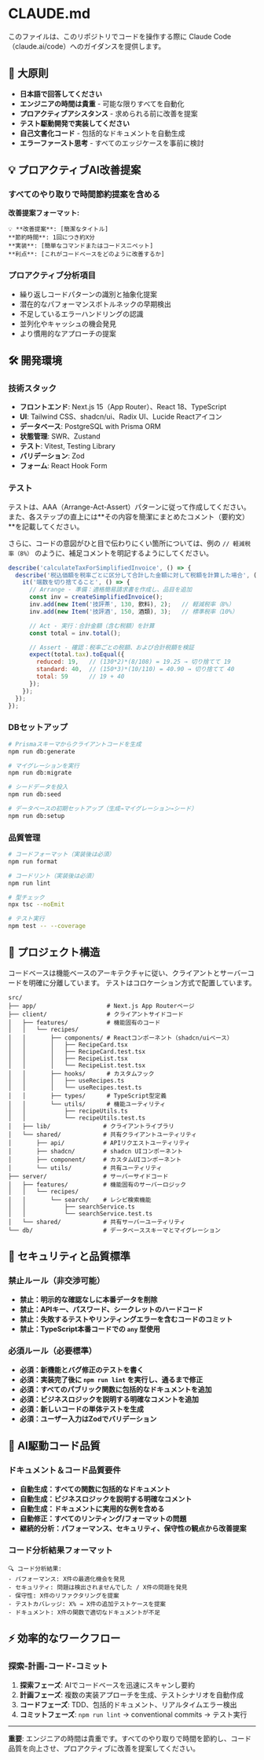 # CLAUDE.md

このファイルは、このリポジトリでコードを操作する際に Claude Code（claude.ai/code）へのガイダンスを提供します。

## 🎯 大原則

- **日本語で回答してください**
- **エンジニアの時間は貴重** - 可能な限りすべてを自動化
- **プロアクティブアシスタンス** - 求められる前に改善を提案
- **テスト駆動開発で実装してください**
- **自己文書化コード** - 包括的なドキュメントを自動生成
- **エラーファースト思考** - すべてのエッジケースを事前に検討

## 💡 プロアクティブAI改善提案

### すべてのやり取りで時間節約提案を含める

**改善提案フォーマット:**

```
💡 **改善提案**: [簡潔なタイトル]
**節約時間**: 1回につき約X分
**実装**: [簡単なコマンドまたはコードスニペット]
**利点**: [これがコードベースをどのように改善するか]
```

### プロアクティブ分析項目

- 繰り返しコードパターンの識別と抽象化提案
- 潜在的なパフォーマンスボトルネックの早期検出
- 不足しているエラーハンドリングの認識
- 並列化やキャッシュの機会発見
- より慣用的なアプローチの提案

## 🛠️ 開発環境

### 技術スタック

- **フロントエンド**: Next.js 15（App Router）、React 18、TypeScript
- **UI**: Tailwind CSS、shadcn/ui、Radix UI、Lucide Reactアイコン
- **データベース**: PostgreSQL with Prisma ORM
- **状態管理**: SWR、Zustand
- **テスト**: Vitest, Testing Library
- **バリデーション**: Zod
- **フォーム**: React Hook Form

### テスト

テストは、AAA（Arrange-Act-Assert）パターンに従って作成してください。
また、各ステップの直上には**その内容を簡潔にまとめたコメント（要約文）**を記載してください。

さらに、コードの意図がひと目で伝わりにくい箇所については、例の `// 軽減税率（8%）` のように、補足コメントを明記するようにしてください。

```js
describe('calculateTaxForSimplifiedInvoice', () => {
  describe('税込価額を税率ごとに区分して合計した金額に対して税額を計算した場合', () => {
    it('端数を切り捨てること', () => {
      // Arrange - 準備：適格簡易請求書を作成し、品目を追加
      const inv = createSimplifiedInvoice();
      inv.add(new Item('技評茶', 130, 飲料), 2);   // 軽減税率（8%）
      inv.add(new Item('技評酒', 150, 酒類), 3);   // 標準税率（10%）

      // Act - 実行：合計金額（含む税額）を計算
      const total = inv.total();

      // Assert - 確認：税率ごとの税額、および合計税額を検証
      expect(total.tax).toEqual({
        reduced: 19,   // (130*2)*(8/108) = 19.25 → 切り捨てて 19
        standard: 40,  // (150*3)*(10/110) = 40.90 → 切り捨てて 40
        total: 59      // 19 + 40
      });
    });
  });
});
```

### DBセットアップ

```bash
# Prismaスキーマからクライアントコードを生成
npm run db:generate

# マイグレーションを実行
npm run db:migrate

# シードデータを投入
npm run db:seed

# データベースの初期セットアップ（生成→マイグレーション→シード）
npm run db:setup
```

### 品質管理

```bash
# コードフォーマット（実装後は必須）
npm run format

# コードリント（実装後は必須）
npm run lint

# 型チェック
npx tsc --noEmit

# テスト実行
npm test -- --coverage
```

## 📁 プロジェクト構造

コードベースは機能ベースのアーキテクチャに従い、クライアントとサーバーコードを明確に分離しています。
テストはコロケーション方式で配置しています。

```
src/
├── app/                    # Next.js App Routerページ
├── client/                 # クライアントサイドコード
│   ├── features/           # 機能固有のコード
│   │   └── recipes/
│   │       ├── components/ # Reactコンポーネント（shadcn/uiベース）
│   │       │   ├── RecipeCard.tsx
│   │       │   ├── RecipeCard.test.tsx
│   │       │   ├── RecipeList.tsx
│   │       │   └── RecipeList.test.tsx
│   │       ├── hooks/      # カスタムフック
│   │       │   ├── useRecipes.ts
│   │       │   └── useRecipes.test.ts
│   │       ├── types/      # TypeScript型定義
│   │       └── utils/      # 機能ユーティリティ
│   │           ├── recipeUtils.ts
│   │           └── recipeUtils.test.ts
│   ├── lib/               # クライアントライブラリ
│   └── shared/            # 共有クライアントユーティリティ
│       ├── api/           # APIリクエストユーティリティ
│       ├── shadcn/        # shadcn UIコンポーネント
│       ├── component/     # カスタムUIコンポーネント
│       └── utils/         # 共有ユーティリティ
├── server/                # サーバーサイドコード
│   ├── features/          # 機能固有のサーバーロジック
│   │   └── recipes/
│   │       └── search/    # レシピ検索機能
│   │           ├── searchService.ts
│   │           └── searchService.test.ts
│   └── shared/            # 共有サーバーユーティリティ
└── db/                    # データベーススキーマとマイグレーション
```

## 🚫 セキュリティと品質標準

### 禁止ルール（非交渉可能）

- **禁止：明示的な確認なしに本番データを削除**
- **禁止：APIキー、パスワード、シークレットのハードコード**
- **禁止：失敗するテストやリンティングエラーを含むコードのコミット**
- **禁止：TypeScript本番コードでの `any` 型使用**

### 必須ルール（必要標準）

- **必須：新機能とバグ修正のテストを書く**
- **必須：実装完了後に `npm run lint` を実行し、通るまで修正**
- **必須：すべてのパブリック関数に包括的なドキュメントを追加**
- **必須：ビジネスロジックを説明する明確なコメントを追加**
- **必須：新しいコードの単体テストを生成**
- **必須：ユーザー入力はZodでバリデーション**

## 🤖 AI駆動コード品質

### ドキュメント＆コード品質要件

- **自動生成：すべての関数に包括的なドキュメント**
- **自動生成：ビジネスロジックを説明する明確なコメント**
- **自動生成：ドキュメントに実用的な例を含める**
- **自動修正：すべてのリンティング/フォーマットの問題**
- **継続的分析：パフォーマンス、セキュリティ、保守性の観点から改善提案**

### コード分析結果フォーマット

```
🔍 コード分析結果:
- パフォーマンス: X件の最適化機会を発見
- セキュリティ: 問題は検出されませんでした / X件の問題を発見
- 保守性: X件のリファクタリングを提案
- テストカバレッジ: X% → X件の追加テストケースを提案
- ドキュメント: X件の関数で適切なドキュメントが不足
```

## ⚡ 効率的なワークフロー

### 探索-計画-コード-コミット

1. **探索フェーズ**: AIでコードベースを迅速にスキャンし要約
2. **計画フェーズ**: 複数の実装アプローチを生成、テストシナリオを自動作成
3. **コードフェーズ**: TDD、包括的ドキュメント、リアルタイムエラー検出
4. **コミットフェーズ**: `npm run lint` → conventional commits → テスト実行

---

**重要**: エンジニアの時間は貴重です。すべてのやり取りで時間を節約し、コード品質を向上させ、プロアクティブに改善を提案してください。
